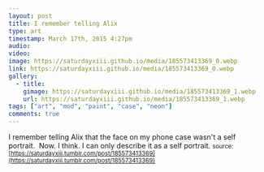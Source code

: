 ```yaml
---
layout: post
title: I remember telling Alix
type: art
timestamp: March 17th, 2015 4:27pm
audio: 
video: 
image: https://saturdayxiii.github.io/media/185573413369_0.webp
link: https://saturdayxiii.github.io/media/185573413369_0.webp
gallery:
  - title: 
    gimage: https://saturdayxiii.github.io/media/185573413369_1.webp
    url: https://saturdayxiii.github.io/media/185573413369_1.webp
tags: ["art", "mod", "paint", "case", "neon"]
comments: true
---
```

I remember telling Alix that the face on my phone case wasn't a self portrait.  Now. I think. I can only describe it as a self portrait.
<small>source: [https://saturdayxiii.tumblr.com/post/185573413369](https://saturdayxiii.tumblr.com/post/185573413369)</small>